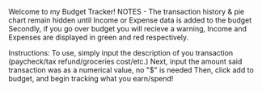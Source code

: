 Welcome to my Budget Tracker!
NOTES - The transaction history & pie chart remain hidden until Income or Expense data is added to the budget
Secondly, if you go over budget you will recieve a warning, Income and Expenses are displayed in green and red respectively.

Instructions:
To use, simply input the description of you transaction (paycheck/tax refund/groceries cost/etc.)
Next, input the amount said transaction was as a numerical value, no "$" is needed
Then, click add to budget, and begin tracking what you earn/spend!

